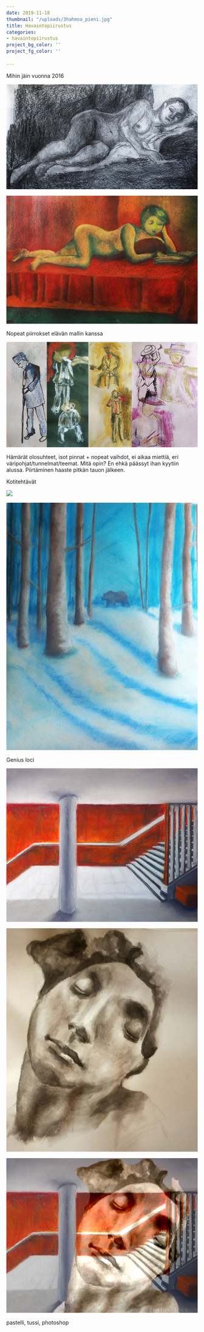 ```yaml
---
date: 2019-11-18
thumbnail: "/uploads/3hahmoa_pieni.jpg"
title: Havaintopiirustus
categories:
- havaintopiirustus
project_bg_color: ''
project_fg_color: ''

---
```

Mihin jäin vuonna 2016

![](/uploads/piirustus_2016_alastom.jpg)

![](/uploads/piirustus_alien.jpg)

Nopeat piirrokset elävän mallin kanssa

![](/uploads/nopeat.jpg)

Hämärät olosuhteet, isot pinnat + nopeat vaihdot, ei aikaa miettiä, eri väripohjat/tunnelmat/teemat. Mitä opin? En ehkä päässyt ihan kyytiin alussa. Piirtäminen haaste pitkän tauon jälkeen.

Kotitehtävät

![](/uploads/kädetjalat.jpg)

![](/uploads/piirustus_karhu.jpg)

Genius loci

![](/uploads/c_pieni.jpg)

![](/uploads/kipsitussipieni.jpg)

![](/uploads/geniuslocipieni.jpg)

pastelli, tussi, photoshop